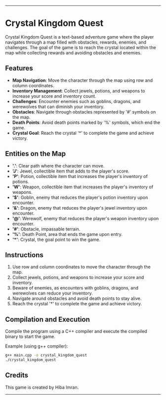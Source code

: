 
---

# Crystal Kingdom Quest

Crystal Kingdom Quest is a text-based adventure game where the player navigates through a map filled with obstacles, rewards, enemies, and challenges. The goal of the game is to reach the crystal located within the map while collecting rewards and avoiding obstacles and enemies.

## Features

- **Map Navigation**: Move the character through the map using row and column coordinates.
- **Inventory Management**: Collect jewels, potions, and weapons to increase your score and inventory count.
- **Challenges**: Encounter enemies such as goblins, dragons, and werewolves that can diminish your inventory.
- **Obstacles**: Navigate through obstacles represented by '#' symbols on the map.
- **Death Points**: Avoid death points marked by '%' symbols, which end the game.
- **Crystal Goal**: Reach the crystal '*' to complete the game and achieve victory.

## Entities on the Map

- **'.'**: Clear path where the character can move.
- **'J'**: Jewel, collectible item that adds to the player's score.
- **'P'**: Potion, collectible item that increases the player's inventory of potions.
- **'W'**: Weapon, collectible item that increases the player's inventory of weapons.
- **'$'**: Goblin, enemy that reduces the player's potion inventory upon encounter.
- **'&'**: Dragon, enemy that reduces the player's jewel inventory upon encounter.
- **'@'**: Werewolf, enemy that reduces the player's weapon inventory upon encounter.
- **'#'**: Obstacle, impassable terrain.
- **'%'**: Death Point, area that ends the game upon entry.
- **'*'**: Crystal, the goal point to win the game.

## Instructions

1. Use row and column coordinates to move the character through the map.
2. Collect jewels, potions, and weapons to increase your score and inventory.
3. Beware of enemies, as encounters with goblins, dragons, and werewolves can reduce your inventory.
4. Navigate around obstacles and avoid death points to stay alive.
5. Reach the crystal '*' to complete the game and achieve victory.

## Compilation and Execution

Compile the program using a C++ compiler and execute the compiled binary to start the game.

Example (using g++ compiler):
```bash
g++ main.cpp -o crystal_kingdom_quest
./crystal_kingdom_quest
```

## Credits

This game is created by  Hiba Imran.

---
